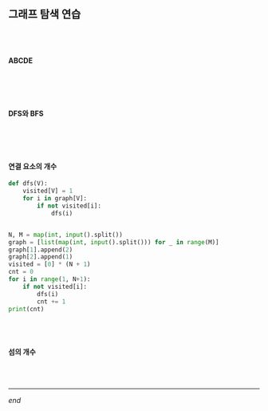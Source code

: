 ## 그래프 탐색 연습

<br>

<br>

#### ABCDE

```python

```

<br>

<br>

#### DFS와 BFS

```python

```

<br>

<br>

#### 연결 요소의 개수

```python
def dfs(V):
    visited[V] = 1
    for i in graph[V]:
        if not visited[i]:
            dfs(i)


N, M = map(int, input().split())
graph = [list(map(int, input().split())) for _ in range(M)]
graph[1].append(2)
graph[2].append(1)
visited = [0] * (N + 1)
cnt = 0
for i in range(1, N+1):
    if not visited[i]:
        dfs(i)
        cnt += 1
print(cnt)
```

<br>

<br>

#### 섬의 개수

```python

```

<br>

---

*end*